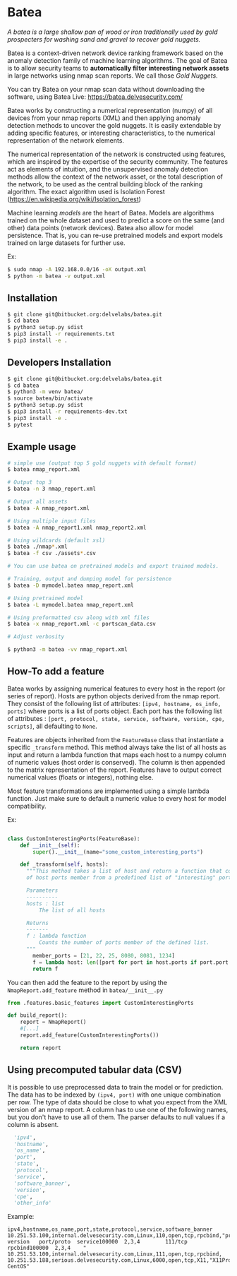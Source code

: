 # Batea
*A batea is a large shallow pan of wood or iron traditionally used by gold prospecters for washing sand and gravel to recover gold nuggets.*

Batea is a context-driven network device ranking framework based on the anomaly detection family of machine learning algorithms. The goal of Batea is to allow security teams to __automatically filter interesting network assets__ in large networks using nmap scan reports. We call those *Gold Nuggets*.

You can try Batea on your nmap scan data without downloading the software, using Batea Live: https://batea.delvesecurity.com/

Batea works by constructing a numerical representation (numpy) of all devices from your nmap reports (XML) and then applying anomaly detection methods to uncover the gold nuggets. It is easily extendable by adding specific features, or interesting characteristics, to the numerical representation of the network elements.

The numerical representation of the network is constructed using features, which are inspired by the expertise of the security community. The features act as elements of intuition, and the unsupervised anomaly detection methods allow the context of the network asset, or the total description of the network, to be used as the central building block of the ranking algorithm. The exact algorithm used is Isolation Forest  (https://en.wikipedia.org/wiki/Isolation_forest)

Machine learning *models* are the heart of Batea. Models are algorithms trained on the whole dataset and used to predict a score on the same (and other) data points (network devices). Batea also allow for model persistence. That is, you can re-use pretrained models and export models trained on large datasets for further use.

Ex:

```bash
$ sudo nmap -A 192.168.0.0/16 -oX output.xml
$ python -m batea -v output.xml
```
## Installation
```bash
$ git clone git@bitbucket.org:delvelabs/batea.git
$ cd batea
$ python3 setup.py sdist
$ pip3 install -r requirements.txt
$ pip3 install -e .
```

## Developers Installation

```bash
$ git clone git@bitbucket.org:delvelabs/batea.git
$ cd batea
$ python3 -m venv batea/
$ source batea/bin/activate
$ python3 setup.py sdist
$ pip3 install -r requirements-dev.txt
$ pip3 install -e .
$ pytest
```

## Example usage

```bash
# simple use (output top 5 gold nuggets with default format)
$ batea nmap_report.xml

# Output top 3
$ batea -n 3 nmap_report.xml

# Output all assets
$ batea -A nmap_report.xml

# Using multiple input files
$ batea -A nmap_report1.xml nmap_report2.xml

# Using wildcards (default xsl)
$ batea ./nmap*.xml
$ batea -f csv ./assets*.csv

# You can use batea on pretrained models and export trained models.

# Training, output and dumping model for persistence
$ batea -D mymodel.batea nmap_report.xml

# Using pretrained model
$ batea -L mymodel.batea nmap_report.xml

# Using preformatted csv along with xml files
$ batea -x nmap_report.xml -c portscan_data.csv

# Adjust verbosity

$ python3 -m batea -vv nmap_report.xml
```

## How-To add a feature

Batea works by assigning numerical features to every host in the report (or series of report).
Hosts are python objects derived from the nmap report. They consist of the following list of attributes: `[ipv4, hostname, os_info, ports]` where ports is a list of ports object. Each port has the following list of attributes : `[port, protocol, state, service, software, version, cpe, scripts]`, all defaulting to `None`.

Features are objects inherited from the `FeatureBase` class that instantiate a specific `_transform` method. This method always take the list of all hosts as input and return a lambda function that maps each host to a numpy column of numeric values (host order is conserved). The column is then appended to the matrix representation of the report. Features have to output correct numerical values (floats or integers), nothing else.

Most feature transformations are implemented using a simple lambda function. Just make sure to default a numeric value to every host for model compatibility.

Ex:
```python

class CustomInterestingPorts(FeatureBase):
    def __init__(self):
        super().__init__(name="some_custom_interesting_ports")

    def _transform(self, hosts):
      """This method takes a list of host and return a function that counts the number
      of host ports member from a predefined list of "interesting" ports, defaulting to 0.

      Parameters
      ----------
      hosts : list
          The list of all hosts

      Returns
      -------
      f : lambda function
          Counts the number of ports member of the defined list.
      """
        member_ports = [21, 22, 25, 8080, 8081, 1234]
        f = lambda host: len([port for port in host.ports if port.port in member_ports])
        return f
```

You can then add the feature to the report by using the `NmapReport.add_feature` method in `batea/__init__.py`

```python
from .features.basic_features import CustomInterestingPorts

def build_report():
    report = NmapReport()
    #[...]
    report.add_feature(CustomInterestingPorts())

    return report
```

## Using precomputed tabular data (CSV)

It is possible to use preprocessed data to train the model or for prediction.
The data has to be indexed by `(ipv4, port)` with one unique combination per row. The type of data should be close to what you expect from the XML version of an nmap report.
A column has to use one of the following names, but you don't have to use all of them. The parser defaults to null values if a column is absent.
```python
  'ipv4',
  'hostname',
  'os_name',
  'port',
  'state',
  'protocol',
  'service',
  'software_banner',
  'version',
  'cpe',
  'other_info'
```
Example:
```
ipv4,hostname,os_name,port,state,protocol,service,software_banner
10.251.53.100,internal.delvesecurity.com,Linux,110,open,tcp,rpcbind,"program version   port/proto  service100000  2,3,4        111/tcp  rpcbind100000  2,3,4    "
10.251.53.100,internal.delvesecurity.com,Linux,111,open,tcp,rpcbind,
10.251.53.188,serious.delvesecurity.com,Linux,6000,open,tcp,X11,"X11Probe: CentOS"
```
